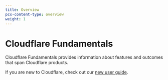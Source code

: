 ```yaml
---
title: Overview
pcx-content-type: overview
weight: 1
---
```


# Cloudflare Fundamentals

Cloudflare Fundamentals provides information about features and outcomes that span Cloudflare products.

If you are new to Cloudflare, check out our [new user guide](/fundamentals/get-started/).